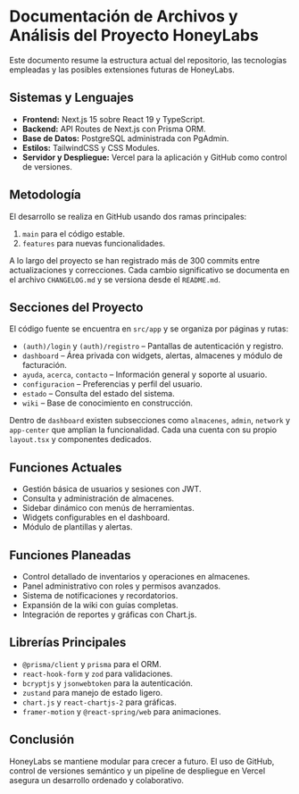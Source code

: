 # Documentación de Archivos y Análisis del Proyecto HoneyLabs

Este documento resume la estructura actual del repositorio, las tecnologías empleadas y las posibles extensiones futuras de HoneyLabs.

## Sistemas y Lenguajes
- **Frontend:** Next.js 15 sobre React 19 y TypeScript.
- **Backend:** API Routes de Next.js con Prisma ORM.
- **Base de Datos:** PostgreSQL administrada con PgAdmin.
- **Estilos:** TailwindCSS y CSS Modules.
- **Servidor y Despliegue:** Vercel para la aplicación y GitHub como control de versiones.

## Metodología
El desarrollo se realiza en GitHub usando dos ramas principales:
1. `main` para el código estable.
2. `features` para nuevas funcionalidades.

A lo largo del proyecto se han registrado más de 300 commits entre actualizaciones y correcciones. Cada cambio significativo se documenta en el archivo `CHANGELOG.md` y se versiona desde el `README.md`.

## Secciones del Proyecto
El código fuente se encuentra en `src/app` y se organiza por páginas y rutas:
- `(auth)/login` y `(auth)/registro` – Pantallas de autenticación y registro.
- `dashboard` – Área privada con widgets, alertas, almacenes y módulo de facturación.
- `ayuda`, `acerca`, `contacto` – Información general y soporte al usuario.
- `configuracion` – Preferencias y perfil del usuario.
- `estado` – Consulta del estado del sistema.
- `wiki` – Base de conocimiento en construcción.

Dentro de `dashboard` existen subsecciones como `almacenes`, `admin`, `network` y `app-center` que amplían la funcionalidad. Cada una cuenta con su propio `layout.tsx` y componentes dedicados.

## Funciones Actuales
- Gestión básica de usuarios y sesiones con JWT.
- Consulta y administración de almacenes.
- Sidebar dinámico con menús de herramientas.
- Widgets configurables en el dashboard.
- Módulo de plantillas y alertas.

## Funciones Planeadas
- Control detallado de inventarios y operaciones en almacenes.
- Panel administrativo con roles y permisos avanzados.
- Sistema de notificaciones y recordatorios.
- Expansión de la wiki con guías completas.
- Integración de reportes y gráficas con Chart.js.

## Librerías Principales
- `@prisma/client` y `prisma` para el ORM.
- `react-hook-form` y `zod` para validaciones.
- `bcryptjs` y `jsonwebtoken` para la autenticación.
- `zustand` para manejo de estado ligero.
- `chart.js` y `react-chartjs-2` para gráficas.
- `framer-motion` y `@react-spring/web` para animaciones.

## Conclusión
HoneyLabs se mantiene modular para crecer a futuro. El uso de GitHub, control de versiones semántico y un pipeline de despliegue en Vercel asegura un desarrollo ordenado y colaborativo.
